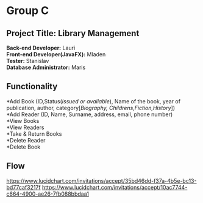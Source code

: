 # Group C<br />
## **Project Title**: Library Management<br />
**Back-end Developer:** Lauri<br />
**Front-end Developer(JavaFX):** Mladen<br />
**Tester:** Stanislav<br />
**Database Administrator:** Maris<br />

## Functionality

*Add Book (ID,Status(*issued or available*), Name of the book, year of publication, author, category[*Biography, Childrens,Fiction,History*])<br />
*Add Reader (ID, Name, Surname, address, email, phone number)<br />
*View Books <br />
*View Readers<br />
*Take & Return Books<br />
*Delete Reader<br />
*Delete Book<br />


## Flow
https://www.lucidchart.com/invitations/accept/35bd46dd-f37a-4b5e-bc13-bd77caf3217f
https://www.lucidchart.com/invitations/accept/10ac7744-c664-4900-ae26-7fb088bbdaa1


